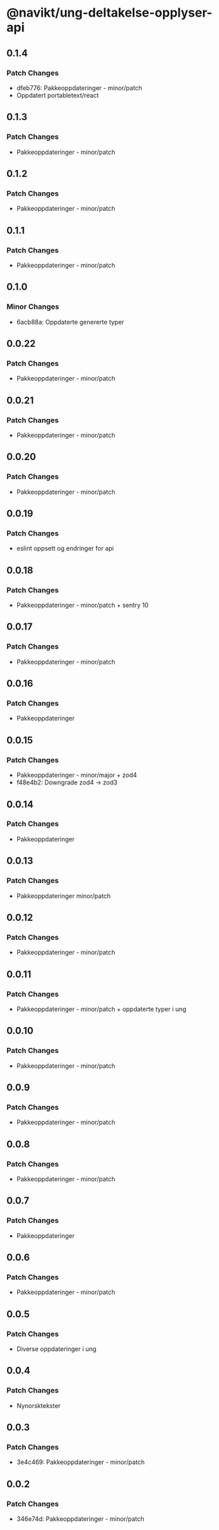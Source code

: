 # @navikt/ung-deltakelse-opplyser-api

## 0.1.4

### Patch Changes

- dfeb776: Pakkeoppdateringer - minor/patch
- Oppdatert portabletext/react

## 0.1.3

### Patch Changes

- Pakkeoppdateringer - minor/patch

## 0.1.2

### Patch Changes

- Pakkeoppdateringer - minor/patch

## 0.1.1

### Patch Changes

- Pakkeoppdateringer - minor/patch

## 0.1.0

### Minor Changes

- 6acb88a: Oppdaterte genererte typer

## 0.0.22

### Patch Changes

- Pakkeoppdateringer - minor/patch

## 0.0.21

### Patch Changes

- Pakkeoppdateringer - minor/patch

## 0.0.20

### Patch Changes

- Pakkeoppdateringer - minor/patch

## 0.0.19

### Patch Changes

- eslint oppsett og endringer for api

## 0.0.18

### Patch Changes

- Pakkeoppdateringer - minor/patch + sentry 10

## 0.0.17

### Patch Changes

- Pakkeoppdateringer - minor/patch

## 0.0.16

### Patch Changes

- Pakkeoppdateringer

## 0.0.15

### Patch Changes

- Pakkeoppdateringer - minor/major + zod4
- f48e4b2: Downgrade zod4 -> zod3

## 0.0.14

### Patch Changes

- Pakkeoppdateringer

## 0.0.13

### Patch Changes

- Pakkeoppdateringer minor/patch

## 0.0.12

### Patch Changes

- Pakkeoppdateringer - minor/patch

## 0.0.11

### Patch Changes

- Pakkeoppdateringer - minor/patch + oppdaterte typer i ung

## 0.0.10

### Patch Changes

- Pakkeoppdateringer - minor/patch

## 0.0.9

### Patch Changes

- Pakkeoppdateringer - minor/patch

## 0.0.8

### Patch Changes

- Pakkeoppdateringer - minor/patch

## 0.0.7

### Patch Changes

- Pakkeoppdateringer

## 0.0.6

### Patch Changes

- Pakkeoppdateringer - minor/patch

## 0.0.5

### Patch Changes

- Diverse oppdateringer i ung

## 0.0.4

### Patch Changes

- Nynorsktekster

## 0.0.3

### Patch Changes

- 3e4c469: Pakkeoppdateringer - minor/patch

## 0.0.2

### Patch Changes

- 346e74d: Pakkeoppdateringer - minor/patch
